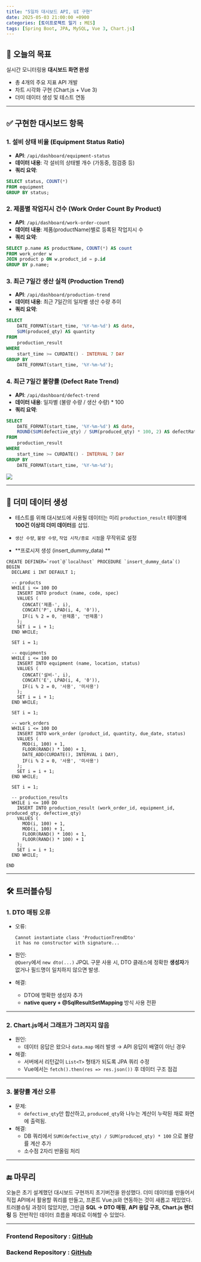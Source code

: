 ```yaml
---
title: "5일차 대시보드 API, UI 구현"
date: 2025-05-03 21:00:00 +0900
categories: [토이프로젝트 일기 : MES]
tags: [Spring Boot, JPA, MySQL, Vue 3, Chart.js]
---
```



## 🎯 오늘의 목표
실시간 모니터링용 **대시보드 화면 완성**  
- 총 4개의 주요 지표 API 개발
- 차트 시각화 구현 (Chart.js + Vue 3)
- 더미 데이터 생성 및 테스트 연동
---

## ✅ 구현한 대시보드 항목

### 1. 설비 상태 비율 (Equipment Status Ratio)
- **API**: `/api/dashboard/equipment-status`
- **데이터 내용**: 각 설비의 상태별 개수 (가동중, 점검중 등)
- **쿼리 요약**:
```sql
SELECT status, COUNT(*) 
FROM equipment 
GROUP BY status;
```

### 2. 제품별 작업지시 건수 (Work Order Count By Product)
- **API**: `/api/dashboard/work-order-count`
- **데이터 내용**: 제품(productName)별로 등록된 작업지시 수
- **쿼리 요약**:
```sql
SELECT p.name AS productName, COUNT(*) AS count 
FROM work_order w 
JOIN product p ON w.product_id = p.id 
GROUP BY p.name;
```

### 3. 최근 7일간 생산 실적 (Production Trend)
- **API**: `/api/dashboard/production-trend`
- **데이터 내용**: 최근 7일간의 일자별 생산 수량 추이
- **쿼리 요약**:
```sql
SELECT
    DATE_FORMAT(start_time, '%Y-%m-%d') AS date,
    SUM(produced_qty) AS quantity
FROM
    production_result
WHERE
    start_time >= CURDATE() - INTERVAL 7 DAY
GROUP BY
    DATE_FORMAT(start_time, '%Y-%m-%d');
```

### 4. 최근 7일간 불량률 (Defect Rate Trend)
- **API**: `/api/dashboard/defect-trend`
- **데이터 내용**: 일자별 (불량 수량 / 생산 수량) * 100
- **쿼리 요약**:
```sql
SELECT
    DATE_FORMAT(start_time, '%Y-%m-%d') AS date,
    ROUND(SUM(defective_qty) / SUM(produced_qty) * 100, 2) AS defectRate
FROM
    production_result
WHERE
    start_time >= CURDATE() - INTERVAL 7 DAY
GROUP BY
    DATE_FORMAT(start_time, '%Y-%m-%d');
```

![](https://velog.velcdn.com/images/kjr04205/post/065e4f17-33d5-4e6e-84bc-916e7cdc942e/image.png)



---

## 🧪 더미 데이터 생성

- 테스트를 위해 대시보드에 사용될 데이터는 미리 `production_result` 테이블에 **100건 이상의 더미 데이터**를 삽입.
- `생산 수량`, `불량 수량`, `작업 시작/종료 시점`을 무작위로 설정

- **프로시저 생성 (insert_dummy_data) ** 
``` MYSQL
CREATE DEFINER=`root`@`localhost` PROCEDURE `insert_dummy_data`()
BEGIN
  DECLARE i INT DEFAULT 1;

  -- products
  WHILE i <= 100 DO
    INSERT INTO product (name, code, spec)
    VALUES (
      CONCAT('제품-', i),
      CONCAT('P', LPAD(i, 4, '0')),
      IF(i % 2 = 0, '완제품', '반제품')
    );
    SET i = i + 1;
  END WHILE;

  SET i = 1;

  -- equipments
  WHILE i <= 100 DO
    INSERT INTO equipment (name, location, status)
    VALUES (
      CONCAT('설비-', i),
      CONCAT('E', LPAD(i, 4, '0')),
      IF(i % 2 = 0, '사용', '미사용')
    );
    SET i = i + 1;
  END WHILE;

  SET i = 1;

  -- work_orders
  WHILE i <= 100 DO
    INSERT INTO work_order (product_id, quantity, due_date, status)
    VALUES (
      MOD(i, 100) + 1,
      FLOOR(RAND() * 100) + 1,
      DATE_ADD(CURDATE(), INTERVAL i DAY),
      IF(i % 2 = 0, '사용', '미사용')
    );
    SET i = i + 1;
  END WHILE;

  SET i = 1;

  -- production_results
  WHILE i <= 100 DO
    INSERT INTO production_result (work_order_id, equipment_id, produced_qty, defective_qty)
    VALUES (
      MOD(i, 100) + 1,
      MOD(i, 100) + 1,
      FLOOR(RAND() * 100) + 1,
      FLOOR(RAND() * 100) + 1
    );
    SET i = i + 1;
  END WHILE;

END
```
---

## 🛠️ 트러블슈팅

### 1. DTO 매핑 오류
- 오류:  
  ```
  Cannot instantiate class 'ProductionTrendDto'
  it has no constructor with signature...
  ```
- 원인:  
  `@Query`에서 `new dto(...)` JPQL 구문 사용 시, DTO 클래스에 정확한 **생성자**가 없거나 필드명이 일치하지 않으면 발생.

- 해결:
  - DTO에 명확한 생성자 추가
  - **native query + @SqlResultSetMapping** 방식 사용 전환

---

### 2. Chart.js에서 그래프가 그려지지 않음
- 원인:
  - 데이터 응답은 왔으나 `data.map` 에러 발생 → API 응답이 배열이 아닌 경우
- 해결:
  - 서버에서 리턴값이 `List<T>` 형태가 되도록 JPA 쿼리 수정
  - Vue에서는 `fetch().then(res => res.json())` 후 데이터 구조 점검

---

### 3. 불량률 계산 오류
- 문제:
  - `defective_qty`만 합산하고, `produced_qty`와 나누는 계산이 누락된 채로 화면에 출력됨.
- 해결:
  - DB 쿼리에서 `SUM(defective_qty) / SUM(produced_qty) * 100` 으로 불량률 계산 추가
  - 소수점 2자리 반올림 처리

---

## 🔚 마무리

오늘은 초기 설계했던 대시보드 구현까지 초기버전을 완성했다.
더미 데이터를 만들어서 직접 API에서 활용할 쿼리를 만들고, 프론트 Vue.js와 연동하는 것이 새롭고 재밌었다.
트러블슈팅 과정이 많았지만, 그만큼 **SQL → DTO 매핑**, **API 응답 구조**, **Chart.js 렌더링** 등 전반적인 데이터 흐름을 제대로 이해할 수 있었다.

---

### Frontend Repository : [GitHub](https://github.com/anhyoin97/mes-view)

### Backend Repository : [GitHub](https://github.com/anhyoin97/mes-backend)

